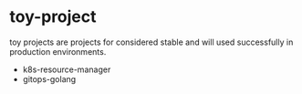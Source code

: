 # toy-project

toy projects are projects for considered stable and will used successfully in production environments.

- k8s-resource-manager
- gitops-golang
